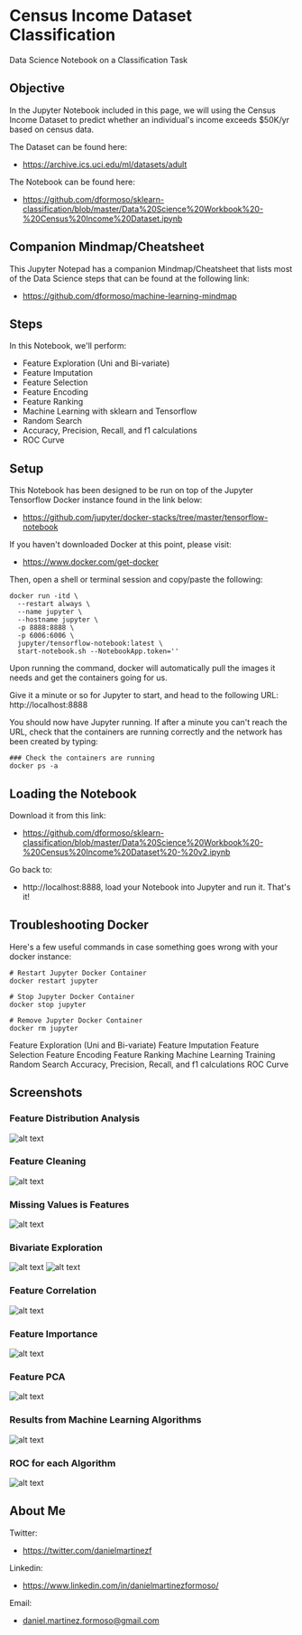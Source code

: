 # Census Income Dataset Classification
Data Science Notebook on a Classification Task

## Objective
In the Jupyter Notebook included in this page, we will using the Census Income Dataset to predict whether an individual's income exceeds $50K/yr based on census data.

The Dataset can be found here:
- https://archive.ics.uci.edu/ml/datasets/adult

The Notebook can be found here:
- https://github.com/dformoso/sklearn-classification/blob/master/Data%20Science%20Workbook%20-%20Census%20Income%20Dataset.ipynb

## Companion Mindmap/Cheatsheet
This Jupyter Notepad has a companion Mindmap/Cheatsheet that lists most of the Data Science steps that can be found at the following link:
- https://github.com/dformoso/machine-learning-mindmap

## Steps
In this Notebook, we'll perform:

- Feature Exploration (Uni and Bi-variate)
- Feature Imputation
- Feature Selection
- Feature Encoding
- Feature Ranking
- Machine Learning with sklearn and Tensorflow
- Random Search
- Accuracy, Precision, Recall, and f1 calculations
- ROC Curve

## Setup
This Notebook has been designed to be run on top of the Jupyter Tensorflow Docker instance found in the link below:
- https://github.com/jupyter/docker-stacks/tree/master/tensorflow-notebook

If you haven't downloaded Docker at this point, please visit:
- https://www.docker.com/get-docker

Then, open a shell or terminal session and copy/paste the following:

```shell
docker run -itd \
  --restart always \
  --name jupyter \
  --hostname jupyter \
  -p 8888:8888 \
  -p 6006:6006 \
  jupyter/tensorflow-notebook:latest \
  start-notebook.sh --NotebookApp.token=''
```

Upon running the command, docker will automatically pull the images it needs and get the containers going for us.

Give it a minute or so for Jupyter to start, and head to the following URL: http://localhost:8888

You should now have Jupyter running. If after a minute you can't reach the URL, check that the containers are running correctly and the network has been created by typing:

```shell
### Check the containers are running
docker ps -a
```
## Loading the Notebook
Download it from this link:
- https://github.com/dformoso/sklearn-classification/blob/master/Data%20Science%20Workbook%20-%20Census%20Income%20Dataset%20-%20v2.ipynb

Go back to:
- http://localhost:8888, load your Notebook into Jupyter and run it. That's it!


## Troubleshooting Docker
Here's a few useful commands in case something goes wrong with your docker instance:

```shell
# Restart Jupyter Docker Container
docker restart jupyter

# Stop Jupyter Docker Container
docker stop jupyter

# Remove Jupyter Docker Container
docker rm jupyter
```

Feature Exploration (Uni and Bi-variate)
Feature Imputation
Feature Selection
Feature Encoding
Feature Ranking
Machine Learning Training
Random Search
Accuracy, Precision, Recall, and f1 calculations
ROC Curve

## Screenshots

### Feature Distribution Analysis
![alt text](https://github.com/dformoso/sklearn-classification/blob/master/images/distribution.png)

### Feature Cleaning
![alt text](https://github.com/dformoso/sklearn-classification/blob/master/images/cleaning.png)

### Missing Values is Features
![alt text](https://github.com/dformoso/sklearn-classification/blob/master/images/missing.png)

### Bivariate Exploration
![alt text](https://github.com/dformoso/sklearn-classification/blob/master/images/bivariate1.png)
![alt text](https://github.com/dformoso/sklearn-classification/blob/master/images/bivariate2.png)

### Feature Correlation
![alt text](https://github.com/dformoso/sklearn-classification/blob/master/images/correlation.png)

### Feature Importance
![alt text](https://github.com/dformoso/sklearn-classification/blob/master/images/importance.png)

### Feature PCA
![alt text](https://github.com/dformoso/sklearn-classification/blob/master/images/pca.png)

### Results from Machine Learning Algorithms
![alt text](https://github.com/dformoso/sklearn-classification/blob/master/images/results.png)

### ROC for each Algorithm

![alt text](https://github.com/dformoso/sklearn-classification/blob/master/images/analysis.png)

## About Me
Twitter:
- https://twitter.com/danielmartinezf

Linkedin:
- https://www.linkedin.com/in/danielmartinezformoso/

Email:
- daniel.martinez.formoso@gmail.com
